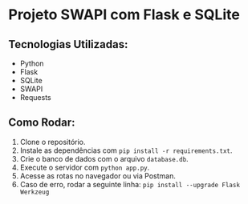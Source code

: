 # Projeto SWAPI com Flask e SQLite

## Tecnologias Utilizadas:
- Python
- Flask
- SQLite
- SWAPI
- Requests

## Como Rodar:
1. Clone o repositório.
2. Instale as dependências com `pip install -r requirements.txt`.
3. Crie o banco de dados com o arquivo `database.db`.
4. Execute o servidor com `python app.py`.
5. Acesse as rotas no navegador ou via Postman.
6. Caso de erro, rodar a seguinte linha: `pip install --upgrade Flask Werkzeug`